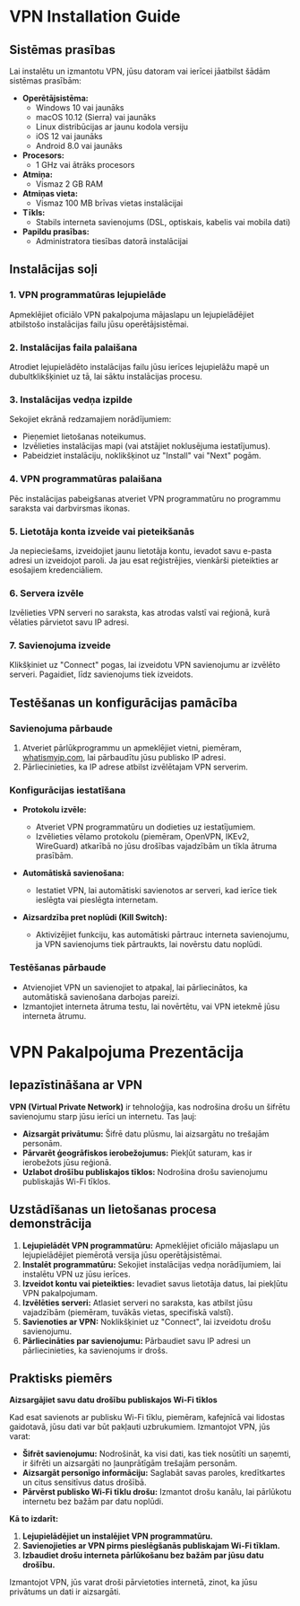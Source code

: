 # VPN Installation Guide

## Sistēmas prasības

Lai instalētu un izmantotu VPN, jūsu datoram vai ierīcei jāatbilst šādām sistēmas prasībām:

- **Operētājsistēma:**
  - Windows 10 vai jaunāks
  - macOS 10.12 (Sierra) vai jaunāks
  - Linux distribūcijas ar jaunu kodola versiju
  - iOS 12 vai jaunāks
  - Android 8.0 vai jaunāks
- **Procesors:**
  - 1 GHz vai ātrāks procesors
- **Atmiņa:**
  - Vismaz 2 GB RAM
- **Atmiņas vieta:**
  - Vismaz 100 MB brīvas vietas instalācijai
- **Tīkls:**
  - Stabils interneta savienojums (DSL, optiskais, kabelis vai mobila dati)
- **Papildu prasības:**
  - Administratora tiesības datorā instalācijai

## Instalācijas soļi

### 1. VPN programmatūras lejupielāde

Apmeklējiet oficiālo VPN pakalpojuma mājaslapu un lejupielādējiet atbilstošo instalācijas failu jūsu operētājsistēmai.

### 2. Instalācijas faila palaišana

Atrodiet lejupielādēto instalācijas failu jūsu ierīces lejupielāžu mapē un dubultklikšķiniet uz tā, lai sāktu instalācijas procesu.

### 3. Instalācijas vedņa izpilde

Sekojiet ekrānā redzamajiem norādījumiem:
- Pieņemiet lietošanas noteikumus.
- Izvēlieties instalācijas mapi (vai atstājiet noklusējuma iestatījumus).
- Pabeidziet instalāciju, noklikšķinot uz "Install" vai "Next" pogām.

### 4. VPN programmatūras palaišana

Pēc instalācijas pabeigšanas atveriet VPN programmatūru no programmu saraksta vai darbvirsmas ikonas.

### 5. Lietotāja konta izveide vai pieteikšanās

Ja nepieciešams, izveidojiet jaunu lietotāja kontu, ievadot savu e-pasta adresi un izveidojot paroli. Ja jau esat reģistrējies, vienkārši pieteikties ar esošajiem kredenciāliem.

### 6. Servera izvēle

Izvēlieties VPN serveri no saraksta, kas atrodas valstī vai reģionā, kurā vēlaties pārvietot savu IP adresi.

### 7. Savienojuma izveide

Klikšķiniet uz "Connect" pogas, lai izveidotu VPN savienojumu ar izvēlēto serveri. Pagaidiet, līdz savienojums tiek izveidots.

## Testēšanas un konfigurācijas pamācība

### Savienojuma pārbaude

1. Atveriet pārlūkprogrammu un apmeklējiet vietni, piemēram, [whatismyip.com](https://www.whatismyip.com), lai pārbaudītu jūsu publisko IP adresi.
2. Pārliecinieties, ka IP adrese atbilst izvēlētajam VPN serverim.

### Konfigurācijas iestatīšana

- **Protokolu izvēle:**
  - Atveriet VPN programmatūru un dodieties uz iestatījumiem.
  - Izvēlieties vēlamo protokolu (piemēram, OpenVPN, IKEv2, WireGuard) atkarībā no jūsu drošības vajadzībām un tīkla ātruma prasībām.
  
- **Automātiskā savienošana:**
  - Iestatiet VPN, lai automātiski savienotos ar serveri, kad ierīce tiek ieslēgta vai pieslēgta internetam.

- **Aizsardzība pret noplūdi (Kill Switch):**
  - Aktivizējiet funkciju, kas automātiski pārtrauc interneta savienojumu, ja VPN savienojums tiek pārtraukts, lai novērstu datu noplūdi.

### Testēšanas pārbaude

- Atvienojiet VPN un savienojiet to atpakaļ, lai pārliecinātos, ka automātiskā savienošana darbojas pareizi.
- Izmantojiet interneta ātruma testu, lai novērtētu, vai VPN ietekmē jūsu interneta ātrumu.

# VPN Pakalpojuma Prezentācija

## Iepazīstināšana ar VPN

**VPN (Virtual Private Network)** ir tehnoloģija, kas nodrošina drošu un šifrētu savienojumu starp jūsu ierīci un internetu. Tas ļauj:

- **Aizsargāt privātumu:** Šifrē datu plūsmu, lai aizsargātu no trešajām personām.
- **Pārvarēt ģeogrāfiskos ierobežojumus:** Piekļūt saturam, kas ir ierobežots jūsu reģionā.
- **Uzlabot drošību publiskajos tīklos:** Nodrošina drošu savienojumu publiskajās Wi-Fi tīklos.

## Uzstādīšanas un lietošanas procesa demonstrācija

1. **Lejupielādēt VPN programmatūru:** Apmeklējiet oficiālo mājaslapu un lejupielādējiet piemērotā versija jūsu operētājsistēmai.
2. **Instalēt programmatūru:** Sekojiet instalācijas vedņa norādījumiem, lai instalētu VPN uz jūsu ierīces.
3. **Izveidot kontu vai pieteikties:** Ievadiet savus lietotāja datus, lai piekļūtu VPN pakalpojumam.
4. **Izvēlēties serveri:** Atlasiet serveri no saraksta, kas atbilst jūsu vajadzībām (piemēram, tuvākās vietas, specifiskā valstī).
5. **Savienoties ar VPN:** Noklikšķiniet uz "Connect", lai izveidotu drošu savienojumu.
6. **Pārliecināties par savienojumu:** Pārbaudiet savu IP adresi un pārliecinieties, ka savienojums ir drošs.

## Praktisks piemērs

**Aizsargājiet savu datu drošību publiskajos Wi-Fi tīklos**

Kad esat savienots ar publisku Wi-Fi tīklu, piemēram, kafejnīcā vai lidostas gaidotavā, jūsu dati var būt pakļauti uzbrukumiem. Izmantojot VPN, jūs varat:

- **Šifrēt savienojumu:** Nodrošināt, ka visi dati, kas tiek nosūtīti un saņemti, ir šifrēti un aizsargāti no ļaunprātīgām trešajām personām.
- **Aizsargāt personīgo informāciju:** Saglabāt savas paroles, kredītkartes un citus sensitīvus datus drošībā.
- **Pārvērst publisko Wi-Fi tīklu drošu:** Izmantot drošu kanālu, lai pārlūkotu internetu bez bažām par datu noplūdi.

**Kā to izdarīt:**

1. **Lejupielādējiet un instalējiet VPN programmatūru.**
2. **Savienojieties ar VPN pirms pieslēgšanās publiskajam Wi-Fi tīklam.**
3. **Izbaudiet drošu interneta pārlūkošanu bez bažām par jūsu datu drošību.**

Izmantojot VPN, jūs varat droši pārvietoties internetā, zinot, ka jūsu privātums un dati ir aizsargāti.

